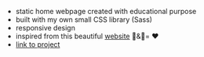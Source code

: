 - static home webpage created with educational purpose
- built with my own small CSS library (Sass)
- responsive design
- inspired from this beautiful [website](https://www.buttercreamflowercakes.com/) :cake:&:cherry_blossom:= :heart:
- [link to project](https://comfy-souffle-646ff8.netlify.app)
